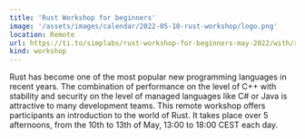 ```yaml
---
title: 'Rust Workshop for beginners'
image: '/assets/images/calendar/2022-05-10-rust-workshop/logo.png'
location: Remote
url: https://ti.to/simplabs/rust-workshop-for-beginners-may-2022/with/rust-workshop-for-beginners
kind: workshop
---
```


Rust has become one of the most popular new programming languages in recent
years. The combination of performance on the level of C++ with stability and
security on the level of managed languages like C# or Java is attractive to many
development teams. This remote workshop offers participants an introduction to
the world of Rust. It takes place over 5 afternoons, from the 10th to 13th of
May, 13:00 to 18:00 CEST each day.
